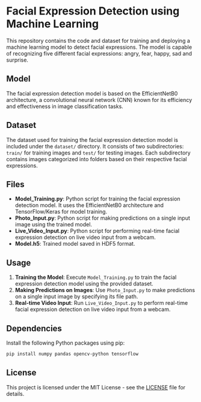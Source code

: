 # Facial Expression Detection using Machine Learning

This repository contains the code and dataset for training and deploying a machine learning model to detect facial expressions. The model is capable of recognizing five different facial expressions: angry, fear, happy, sad and surprise.

## Model

The facial expression detection model is based on the EfficientNetB0 architecture, a convolutional neural network (CNN) known for its efficiency and effectiveness in image classification tasks.

## Dataset

The dataset used for training the facial expression detection model is included under the `dataset/` directory. It consists of two subdirectories: `train/` for training images and `test/` for testing images. Each subdirectory contains images categorized into folders based on their respective facial expressions.

## Files

- **Model_Training.py**: Python script for training the facial expression detection model. It uses the EfficientNetB0 architecture and TensorFlow/Keras for model training.
- **Photo_Input.py**: Python script for making predictions on a single input image using the trained model.
- **Live_Video_Input.py**: Python script for performing real-time facial expression detection on live video input from a webcam.
- **Model.h5**: Trained model saved in HDF5 format.

## Usage

1. **Training the Model**: Execute `Model_Training.py` to train the facial expression detection model using the provided dataset.
2. **Making Predictions on Images**: Use `Photo_Input.py` to make predictions on a single input image by specifying its file path.
3. **Real-time Video Input**: Run `Live_Video_Input.py` to perform real-time facial expression detection on live video input from a webcam.

## Dependencies

Install the following Python packages using pip:

```bash
pip install numpy pandas opencv-python tensorflow
```

## License

This project is licensed under the MIT License - see the [LICENSE](LICENSE) file for details.
